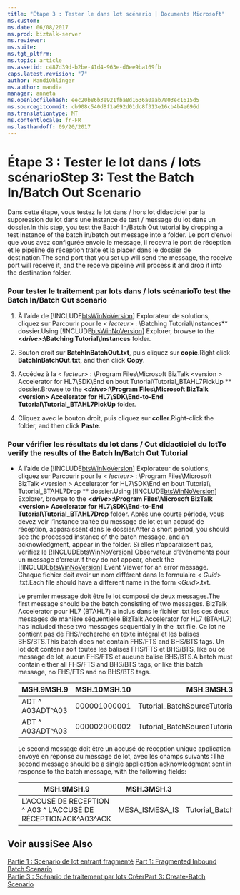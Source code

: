 ```yaml
---
title: "Étape 3 : Tester le dans lot scénario | Documents Microsoft"
ms.custom: 
ms.date: 06/08/2017
ms.prod: biztalk-server
ms.reviewer: 
ms.suite: 
ms.tgt_pltfrm: 
ms.topic: article
ms.assetid: c487d39d-b2be-41d4-963e-d0ee9ba169fb
caps.latest.revision: "7"
author: MandiOhlinger
ms.author: mandia
manager: anneta
ms.openlocfilehash: eec20b86b3e921fba8d1636a0aab7803ec1615d5
ms.sourcegitcommit: cb908c540d8f1a692d01dc8f313e16cb4b4e696d
ms.translationtype: MT
ms.contentlocale: fr-FR
ms.lasthandoff: 09/20/2017
---
```

# <a name="step-3-test-the-batch-inbatch-out-scenario"></a><span data-ttu-id="4b2c4-102">Étape 3 : Tester le lot dans / lots scénario</span><span class="sxs-lookup"><span data-stu-id="4b2c4-102">Step 3: Test the Batch In/Batch Out Scenario</span></span>
<span data-ttu-id="4b2c4-103">Dans cette étape, vous testez le lot dans / hors lot didacticiel par la suppression du lot dans une instance de test / message du lot dans un dossier.</span><span class="sxs-lookup"><span data-stu-id="4b2c4-103">In this step, you test the Batch In/Batch Out tutorial by dropping a test instance of the batch in/batch out message into a folder.</span></span> <span data-ttu-id="4b2c4-104">Le port d’envoi que vous avez configurée envoie le message, il recevra le port de réception et le pipeline de réception traite et la placer dans le dossier de destination.</span><span class="sxs-lookup"><span data-stu-id="4b2c4-104">The send port that you set up will send the message, the receive port will receive it, and the receive pipeline will process it and drop it into the destination folder.</span></span>  
  
### <a name="to-test-the-batch-inbatch-out-scenario"></a><span data-ttu-id="4b2c4-105">Pour tester le traitement par lots dans / lots scénario</span><span class="sxs-lookup"><span data-stu-id="4b2c4-105">To test the Batch In/Batch Out scenario</span></span>  
  
1.  <span data-ttu-id="4b2c4-106">À l’aide de [!INCLUDE[btsWinNoVersion](../../includes/btswinnoversion-md.md)] Explorateur de solutions, cliquez sur Parcourir pour le  **\<* lecteur*> : \Batching Tutorial\Instances** dossier.</span><span class="sxs-lookup"><span data-stu-id="4b2c4-106">Using [!INCLUDE[btsWinNoVersion](../../includes/btswinnoversion-md.md)] Explorer, browse to the **\<*drive*>:\Batching Tutorial\Instances** folder.</span></span>  
  
2.  <span data-ttu-id="4b2c4-107">Bouton droit sur **BatchInBatchOut.txt**, puis cliquez sur **copie**.</span><span class="sxs-lookup"><span data-stu-id="4b2c4-107">Right click **BatchInBatchOut.txt**, and then click **Copy**.</span></span>  
  
3.  <span data-ttu-id="4b2c4-108">Accédez à la  **\<* lecteur*> : \Program Files\Microsoft BizTalk \<version > Accelerator for HL7\SDK\End en bout Tutorial\Tutorial_BTAHL7PickUp ** dossier.</span><span class="sxs-lookup"><span data-stu-id="4b2c4-108">Browse to the **\<*drive*>:\Program Files\Microsoft BizTalk \<version> Accelerator for HL7\SDK\End-to-End Tutorial\Tutorial_BTAHL7PickUp** folder.</span></span>  
  
4.  <span data-ttu-id="4b2c4-109">Cliquez avec le bouton droit, puis cliquez sur **coller**.</span><span class="sxs-lookup"><span data-stu-id="4b2c4-109">Right-click the folder, and then click **Paste**.</span></span>  
  
### <a name="to-verify-the-results-of-the-batch-inbatch-out-tutorial"></a><span data-ttu-id="4b2c4-110">Pour vérifier les résultats du lot dans / Out didacticiel du lot</span><span class="sxs-lookup"><span data-stu-id="4b2c4-110">To verify the results of the Batch In/Batch Out Tutorial</span></span>  
  
-   <span data-ttu-id="4b2c4-111">À l’aide de [!INCLUDE[btsWinNoVersion](../../includes/btswinnoversion-md.md)] Explorateur de solutions, cliquez sur Parcourir pour le  **\<* lecteur*> : \Program Files\Microsoft BizTalk \<version > Accelerator for HL7\SDK\End en bout Tutorial\ Tutorial_BTAHL7Drop ** dossier.</span><span class="sxs-lookup"><span data-stu-id="4b2c4-111">Using [!INCLUDE[btsWinNoVersion](../../includes/btswinnoversion-md.md)] Explorer, browse to the **\<*drive*>:\Program Files\Microsoft BizTalk \<version> Accelerator for HL7\SDK\End-to-End Tutorial\Tutorial_BTAHL7Drop** folder.</span></span> <span data-ttu-id="4b2c4-112">Après une courte période, vous devez voir l’instance traitée du message de lot et un accusé de réception, apparaissent dans le dossier.</span><span class="sxs-lookup"><span data-stu-id="4b2c4-112">After a short period, you should see the processed instance of the batch message, and an acknowledgment, appear in the folder.</span></span> <span data-ttu-id="4b2c4-113">Si elles n’apparaissent pas, vérifiez le [!INCLUDE[btsWinNoVersion](../../includes/btswinnoversion-md.md)] Observateur d’événements pour un message d’erreur.</span><span class="sxs-lookup"><span data-stu-id="4b2c4-113">If they do not appear, check the [!INCLUDE[btsWinNoVersion](../../includes/btswinnoversion-md.md)] Event Viewer for an error message.</span></span> <span data-ttu-id="4b2c4-114">Chaque fichier doit avoir un nom différent dans le formulaire \< *Guid*> .txt.</span><span class="sxs-lookup"><span data-stu-id="4b2c4-114">Each file should have a different name in the form \<*Guid*>.txt.</span></span>  
  
     <span data-ttu-id="4b2c4-115">Le premier message doit être le lot composé de deux messages.</span><span class="sxs-lookup"><span data-stu-id="4b2c4-115">The first message should be the batch consisting of two messages.</span></span> <span data-ttu-id="4b2c4-116">BizTalk Accelerator pour HL7 (BTAHL7) a inclus dans le fichier .txt les ces deux messages de manière séquentielle.</span><span class="sxs-lookup"><span data-stu-id="4b2c4-116">BizTalk Accelerator for HL7 (BTAHL7) has included these two messages sequentially in the .txt file.</span></span> <span data-ttu-id="4b2c4-117">Ce lot ne contient pas de FHS/recherche en texte intégral et les balises BHS/BTS.</span><span class="sxs-lookup"><span data-stu-id="4b2c4-117">This batch does not contain FHS/FTS and BHS/BTS tags.</span></span> <span data-ttu-id="4b2c4-118">Un lot doit contenir soit toutes les balises FHS/FTS et BHS/BTS, like ou ce message de lot, aucun FHS/FTS et aucune balise BHS/BTS.</span><span class="sxs-lookup"><span data-stu-id="4b2c4-118">A batch must contain either all FHS/FTS and BHS/BTS tags, or like this batch message, no FHS/FTS and no BHS/BTS tags.</span></span>  
  
    |<span data-ttu-id="4b2c4-119">MSH.9</span><span class="sxs-lookup"><span data-stu-id="4b2c4-119">MSH.9</span></span>|<span data-ttu-id="4b2c4-120">MSH.10</span><span class="sxs-lookup"><span data-stu-id="4b2c4-120">MSH.10</span></span>|<span data-ttu-id="4b2c4-121">MSH.3</span><span class="sxs-lookup"><span data-stu-id="4b2c4-121">MSH.3</span></span>|<span data-ttu-id="4b2c4-122">MSH.5</span><span class="sxs-lookup"><span data-stu-id="4b2c4-122">MSH.5</span></span>|  
    |-----------|------------|-----------|-----------|  
    |<span data-ttu-id="4b2c4-123">ADT ^ A03</span><span class="sxs-lookup"><span data-stu-id="4b2c4-123">ADT^A03</span></span>|<span data-ttu-id="4b2c4-124">000001</span><span class="sxs-lookup"><span data-stu-id="4b2c4-124">000001</span></span>|<span data-ttu-id="4b2c4-125">Tutorial_BatchSource</span><span class="sxs-lookup"><span data-stu-id="4b2c4-125">Tutorial_BatchSource</span></span>|<span data-ttu-id="4b2c4-126">MESA_IS</span><span class="sxs-lookup"><span data-stu-id="4b2c4-126">MESA_IS</span></span>|  
    |<span data-ttu-id="4b2c4-127">ADT ^ A03</span><span class="sxs-lookup"><span data-stu-id="4b2c4-127">ADT^A03</span></span>|<span data-ttu-id="4b2c4-128">000002</span><span class="sxs-lookup"><span data-stu-id="4b2c4-128">000002</span></span>|<span data-ttu-id="4b2c4-129">Tutorial_BatchSource</span><span class="sxs-lookup"><span data-stu-id="4b2c4-129">Tutorial_BatchSource</span></span>|<span data-ttu-id="4b2c4-130">MESA_IS</span><span class="sxs-lookup"><span data-stu-id="4b2c4-130">MESA_IS</span></span>|  
  
     <span data-ttu-id="4b2c4-131">Le second message doit être un accusé de réception unique application envoyé en réponse au message de lot, avec les champs suivants :</span><span class="sxs-lookup"><span data-stu-id="4b2c4-131">The second message should be a single application acknowledgment sent in response to the batch message, with the following fields:</span></span>  
  
    |<span data-ttu-id="4b2c4-132">MSH.9</span><span class="sxs-lookup"><span data-stu-id="4b2c4-132">MSH.9</span></span>|<span data-ttu-id="4b2c4-133">MSH.3</span><span class="sxs-lookup"><span data-stu-id="4b2c4-133">MSH.3</span></span>|<span data-ttu-id="4b2c4-134">MSH.5</span><span class="sxs-lookup"><span data-stu-id="4b2c4-134">MSH.5</span></span>|<span data-ttu-id="4b2c4-135">MSA.1</span><span class="sxs-lookup"><span data-stu-id="4b2c4-135">MSA.1</span></span>|<span data-ttu-id="4b2c4-136">MSA.2</span><span class="sxs-lookup"><span data-stu-id="4b2c4-136">MSA.2</span></span>|  
    |-----------|-----------|-----------|-----------|-----------|  
    |<span data-ttu-id="4b2c4-137">L’ACCUSÉ DE RÉCEPTION ^ A03 ^ L’ACCUSÉ DE RÉCEPTION</span><span class="sxs-lookup"><span data-stu-id="4b2c4-137">ACK^A03^ACK</span></span>|<span data-ttu-id="4b2c4-138">MESA_IS</span><span class="sxs-lookup"><span data-stu-id="4b2c4-138">MESA_IS</span></span>|<span data-ttu-id="4b2c4-139">Tutorial_BatchSource</span><span class="sxs-lookup"><span data-stu-id="4b2c4-139">Tutorial_BatchSource</span></span>|<span data-ttu-id="4b2c4-140">AA</span><span class="sxs-lookup"><span data-stu-id="4b2c4-140">AA</span></span>|<span data-ttu-id="4b2c4-141">000001</span><span class="sxs-lookup"><span data-stu-id="4b2c4-141">000001</span></span>|  
  
## <a name="see-also"></a><span data-ttu-id="4b2c4-142">Voir aussi</span><span class="sxs-lookup"><span data-stu-id="4b2c4-142">See Also</span></span>  
 <span data-ttu-id="4b2c4-143">[Partie 1 : Scénario de lot entrant fragmenté](../../adapters-and-accelerators/accelerator-hl7/part-1-fragmented-inbound-batch-scenario.md) </span><span class="sxs-lookup"><span data-stu-id="4b2c4-143">[Part 1: Fragmented Inbound Batch Scenario](../../adapters-and-accelerators/accelerator-hl7/part-1-fragmented-inbound-batch-scenario.md) </span></span>  
 [<span data-ttu-id="4b2c4-144">Partie 3 : Scénario de traitement par lots Créer</span><span class="sxs-lookup"><span data-stu-id="4b2c4-144">Part 3: Create-Batch Scenario</span></span>](../../adapters-and-accelerators/accelerator-hl7/part-3-create-batch-scenario.md)